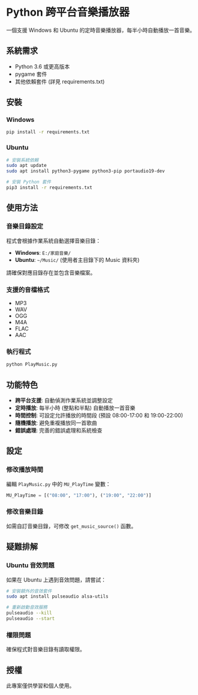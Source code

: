 # Python 跨平台音樂播放器

一個支援 Windows 和 Ubuntu 的定時音樂播放器，每半小時自動播放一首音樂。

## 系統需求

- Python 3.6 或更高版本
- pygame 套件
- 其他依賴套件 (詳見 requirements.txt)

## 安裝

### Windows
```bash
pip install -r requirements.txt
```

### Ubuntu
```bash
# 安裝系統依賴
sudo apt update
sudo apt install python3-pygame python3-pip portaudio19-dev

# 安裝 Python 套件
pip3 install -r requirements.txt
```

## 使用方法

### 音樂目錄設定

程式會根據作業系統自動選擇音樂目錄：

- **Windows**: `E:/家庭音樂/`
- **Ubuntu**: `~/Music/` (使用者主目錄下的 Music 資料夾)

請確保對應目錄存在並包含音樂檔案。

### 支援的音檔格式

- MP3
- WAV
- OGG
- M4A
- FLAC
- AAC

### 執行程式

```bash
python PlayMusic.py
```

## 功能特色

- **跨平台支援**: 自動偵測作業系統並調整設定
- **定時播放**: 每半小時 (整點和半點) 自動播放一首音樂
- **時間控制**: 可設定允許播放的時間段 (預設 08:00-17:00 和 19:00-22:00)
- **隨機播放**: 避免重複播放同一首歌曲
- **錯誤處理**: 完善的錯誤處理和系統檢查

## 設定

### 修改播放時間

編輯 `PlayMusic.py` 中的 `MU_PlayTime` 變數：

```python
MU_PlayTime = [("08:00", "17:00"), ("19:00", "22:00")]
```

### 修改音樂目錄

如需自訂音樂目錄，可修改 `get_music_source()` 函數。

## 疑難排解

### Ubuntu 音效問題

如果在 Ubuntu 上遇到音效問題，請嘗試：

```bash
# 安裝額外的音效套件
sudo apt install pulseaudio alsa-utils

# 重新啟動音效服務
pulseaudio --kill
pulseaudio --start
```

### 權限問題

確保程式對音樂目錄有讀取權限。

## 授權

此專案僅供學習和個人使用。